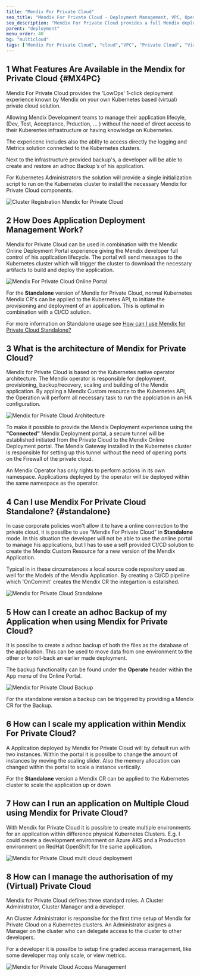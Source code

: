 ```yaml
---
title: "Mendix For Private Cloud"
seo_title: "Mendix For Private Cloud - Deployment Management, VPC, Operators, Kubernetes"
seo_description: "Mendix For Private Cloud provides a full Mendix deployment experience ontop of your own Kubernetes installation running in Private or Virtual  Private Cloud"
parent: "deployment"
menu_order: 40
bg: "multicloud"
tags: ["Mendix For Private Cloud", "cloud","VPC", "Private Cloud", "Virtual Private Cloud", "Multi Cloud", "Hybrid Cloud", "Kubernetes", "Operator", "deploy"]
---
```


## 1 What Features Are Available in the Mendix for Private Cloud {#MX4PC}

Mendix For Private Cloud provides the 'LowOps' 1-click deployment experience known by Mendix on your own Kubernetes based (virtual) private cloud solution.

Allowing Mendix Development teams to manage their application lifecyle, (Dev, Test, Acceptance, Prduction, ... ) without the need of direct access to their Kuberentes infrastructure or having knowledge on Kubernetes.

The expericenc includes also the ablity to access directly the logging and Metrics solution connected to the Kubernetes clusters. 

Next to the infrastructure provided backup's, a developer will be able to create and restore an adhoc Backup's of his application. 

For Kubernetes Administrators the solution will provide a single initialization script to run on the Kubernetes cluster to install the necessary Mendix for Private Cloud components.

![Cluster Registration Mendix for Private Cloud](attachments/mx4pc-cluster-registration.png)

## 2 How Does Application Deployment Management Work?

Mendix for Private Cloud can be used in combination with the  Mendix Online Deployment Portal experience giving the Mendix developer full control of his application lifecycle. The portal will send messages to the Kubernetes cluster which will trigger the cluster to download the necessary artifacts to build and deploy the application.

![Mendix For Private Cloud Online Portal](attachments/mx4pc-deployment-portal.png)

For the **Standalone** version of Mendix for Private Cloud, normal Kubernetes Mendix CR's can be applied to the Kubernetes API, to initiate the provisioning and deployment of an application. This is optimal in combination with a CI/CD solution. 

For more information on Standalone usage see [How can I use Mendix for Private Cloud Standalone?](#standalone)

## 3 What is the architecture of Mendix for Private Cloud? 

Mendix for Private Cloud is based on the Kubernetes native operator architecture. The Mendix operator is responsible for deployment, provisioning, backup/recovery, scaling and building of the Mendix application. By appling a Mendix Custom resource to the Kubernetes API, the Operation will perform all necessary task to run the applciation in an HA configuration.
  
![Mendix for Private Cloud Architecture](attachments/mx4pc-architecture.png)

To make it possible to provide the Mendix Deployment experience using the **"Connected"** Mendix Deployment portal, a secure tunnel will be established initiated from the Private Cloud to the Mendix Online Deployment portal. The Mendix Gateway installed in the Kubernetes cluster is responsible for setting up this tunnel without the need of opening ports on the Firewall of the private cloud.

An Mendix Operator has only rights to perform actions in its own namespace. Applications deployed by the operator will be deployed within the same namespace as the operator. 

## 4 Can I use Mendix For Private Cloud Standalone? {#standalone}

In case corporate policies won't allow it to have a online connection to the private cloud, it is possilbe to use "Mendix For Private Cloud" in **Standalone** mode. In this situation the developer will not be able to use the online portal to manage his applications, but I has to use a self provided CI/CD solution to create the Mendix Custom Resource for a new version of the Mendix Application. 

Typical in in these circumstances a local source code repository used as well for the Models of the Mendix Application. By creating a CI/CD pipeline which 'OnCommit' creates the Mendix CR the integartion is estalished. 

![Mendix for Private Cloud Standalone](attachments\mx4pc-standalone-ci-cd.png)

## 5 How can I create an adhoc Backup of my Application when using Mendix for Private Cloud?

It is possilbe to create a adhoc backup of both the files as the database of the application. This can be used to move data from one environment to the other or to roll-back an earlier made deployment. 

The backup functionality can be found under the **Operate** header within the App menu of the Online Portal. 

![Mendix for Private Cloud Backup](attachments/mx4pc-backup-feature.png) 

For the standalone version a backup can be triggered by providing a Mendix CR for the Backup. 

## 6 How can I scale my application within Mendix For Private Cloud? 

A Application deployed by Mendix for Private Cloud will by default run with two instances. Within the portal it is possilbe to change the amount of instances by moving the scaling slider. Also the memory allocation can changed within the portal to scale a instance vertically. 

For the **Standalone** version a Mendix CR can be applied to the Kubernetes cluster to scale the application up or down

## 7 How can I run an application on Multiple Cloud using Mendix for Private Cloud?

With Mendix for Private Cloud it is possible to create multiple environments for an application within difference physical Kubernetes Clusters. E.g. I could create a development environment on Azure AKS and a Production environment on RedHat OpenShift for the same application.

![Mendix for Private Cloud multi cloud deployment](attachments/mx4pc-multi-cloud.png)


## 8 How can I manage the authorisation of my (Virtual) Private Cloud  

Mendix for Private Cloud defines three standard roles. A Cluster Administrator, Cluster Manager and a developer. 

An Cluster Administrator is responsibe for the first time setup of Mendix for Private Cloud on a Kubernetes clusters. An Administrator asignes a Manager on the cluster who can delegate access to the cluster to other developers. 

For a developer it is possilbe to setup fine graded access management, like some developer may only scale, or view metrics. 

![Mendix for Private Cloud Access Management](attachments/mx4pc-access-management.png)






